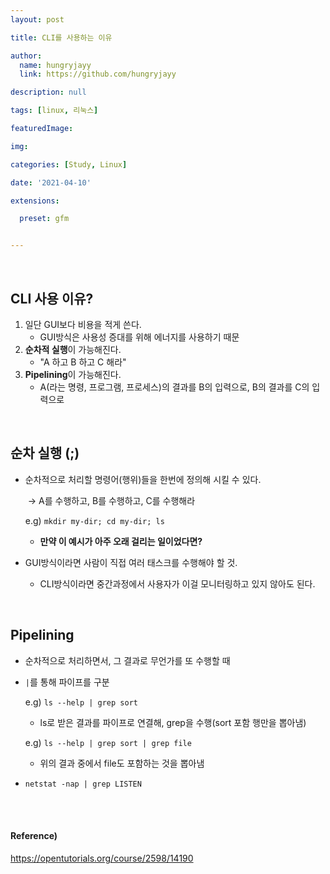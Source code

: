 ```yaml
---
layout: post

title: CLI를 사용하는 이유

author: 
  name: hungryjayy
  link: https://github.com/hungryjayy

description: null

tags: [linux, 리눅스]

featuredImage: 

img: 

categories: [Study, Linux]

date: '2021-04-10'

extensions:

  preset: gfm


---
```


<br>

## CLI 사용 이유?

1. 일단 GUI보다 비용을 적게 쓴다.
   * GUI방식은 사용성 증대를 위해 에너지를 사용하기 때문
2. **순차적 실행**이 가능해진다.
   * "A 하고 B 하고 C 해라"
3. **Pipelining**이 가능해진다.
   * A(라는 명령, 프로그램, 프로세스)의 결과를 B의 입력으로, B의 결과를 C의 입력으로

<br>

## 순차 실행 (;)

* 순차적으로 처리할 명령어(행위)들을 한번에 정의해 시킬 수 있다.

  ​	-> A를 수행하고, B를 수행하고, C를 수행해라

  e.g) `mkdir my-dir; cd my-dir; ls`

  * **만약 이 예시가 아주 오래 걸리는 일이었다면?**

* GUI방식이라면 사람이 직접 여러 태스크를 수행해야 할 것.

  * CLI방식이라면 중간과정에서 사용자가 이걸 모니터링하고 있지 않아도 된다.

<br>

## Pipelining

* 순차적으로 처리하면서, 그 결과로 무언가를 또 수행할 때

* `|`를 통해 파이프를 구분

  e.g) `ls --help | grep sort`

  * ls로 받은 결과를 파이프로 연결해, grep을 수행(sort 포함 행만을 뽑아냄)

  e.g) `ls --help | grep sort | grep file`

  * 위의 결과 중에서 file도 포함하는 것을 뽑아냄

* `netstat -nap | grep LISTEN`

<br><br>

#### Reference)

https://opentutorials.org/course/2598/14190